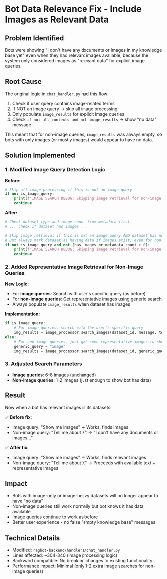 # Bot Data Relevance Fix - Include Images as Relevant Data

## Problem Identified
Bots were showing "I don't have any documents or images in my knowledge base yet" even when they had relevant images available, because the system only considered images as "relevant data" for explicit image queries.

## Root Cause
The original logic in `chat_handler.py` had this flow:
1. Check if user query contains image-related terms
2. If NOT an image query → skip all image processing
3. Only populate `image_results` for explicit image queries
4. Check `if not all_contexts and not image_results` → show "no data" message

This meant that for non-image queries, `image_results` was always empty, so bots with only images (or mostly images) would appear to have no data.

## Solution Implemented

### 1. Modified Image Query Detection Logic
**Before:**
```python
# Skip all image processing if this is not an image query
if not is_image_query:
    print(f"IMAGE SEARCH DEBUG: Skipping image retrieval for non-image query: '{message}'", flush=True)
    continue
```

**After:**
```python
# Check dataset type and image count from metadata first
# ... check if dataset has images ...

# Skip image retrieval if this is not an image query AND dataset has no images
# But always mark dataset as having data if images exist, even for non-image queries
if not is_image_query and not (has_images or metadata_count > 0):
    print(f"IMAGE SEARCH DEBUG: Skipping image retrieval for non-image query with no images: '{message}'", flush=True)
    continue
```

### 2. Added Representative Image Retrieval for Non-Image Queries
**New Logic:**
- For **image queries**: Search with user's specific query (as before)
- For **non-image queries**: Get representative images using generic search
- Always populate `image_results` when dataset has images

**Implementation:**
```python
if is_image_query:
    # For image queries, search with the user's specific query
    img_results = image_processor.search_images(dataset_id, message, top_k=top_k)
else:
    # For non-image queries, just get some representative images to show the bot has data
    generic_query = "image"
    img_results = image_processor.search_images(dataset_id, generic_query, top_k=top_k)
```

### 3. Adjusted Search Parameters
- **Image queries**: 6-8 images (unchanged)
- **Non-image queries**: 1-2 images (just enough to show bot has data)

## Result
Now when a bot has relevant images in its datasets:

✅ **Before fix**: 
- Image query: "Show me images" → Works, finds images
- Non-image query: "Tell me about X" → "I don't have any documents or images..."

✅ **After fix**:
- Image query: "Show me images" → Works, finds relevant images  
- Non-image query: "Tell me about X" → Proceeds with available text + representative images

## Impact
- Bots with image-only or image-heavy datasets will no longer appear to have "no data"
- Non-image queries still work normally but bot knows it has data available
- Image queries continue to work as before
- Better user experience - no false "empty knowledge base" messages

## Technical Details
- Modified: `ragbot-backend/handlers/chat_handler.py`
- Lines affected: ~304-340 (image processing logic)
- Backward compatible: No breaking changes to existing functionality
- Performance impact: Minimal (only 1-2 extra image searches for non-image queries) 